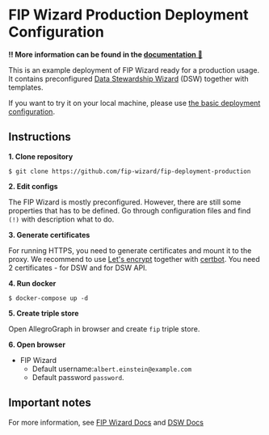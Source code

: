 # FIP Wizard Production Deployment Configuration

**‼ More information can be found in the [documentation 📕](https://fip-wizard.readthedocs.org)**

This is an example deployment of FIP Wizard ready for a production usage. It contains preconfigured [Data Stewardship Wizard](https://ds-wizard.org) (DSW) together with templates.

If you want to try it on your local machine, please use [the basic deployment configuration](https://github.com/fip-wizard/fip-deployment-basic).

## Instructions

**1. Clone repository**

```
$ git clone https://github.com/fip-wizard/fip-deployment-production
```

**2. Edit configs**

The FIP Wizard is mostly preconfigured. However, there are still some properties that has to be defined. Go through configuration files and find `(!)` with description what to do.

**3. Generate certificates**

For running HTTPS, you need to generate certificates and mount it to the proxy. We recommend to use [Let's encrypt](https://letsencrypt.org/) together with [certbot](https://certbot.eff.org/). You need 2 certificates - for DSW and for DSW API.


**4. Run docker**

```
$ docker-compose up -d
```

**5. Create triple store**

Open AllegroGraph in browser and create `fip` triple store.

**6. Open browser**

- FIP Wizard
  - Default username:`albert.einstein@example.com`
  - Default password `password`.


## Important notes

For more information, see [FIP Wizard Docs](https://fip-wizard.readthedocs.org) and [DSW Docs](https://docs.ds-wizard.org)

